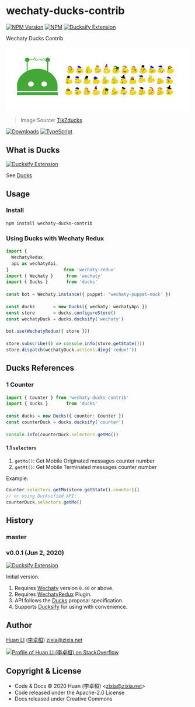 # wechaty-ducks-contrib

[![NPM Version](https://img.shields.io/npm/v/wechaty-ducks-contrib?color=brightgreen)](https://www.npmjs.com/package/wechaty-ducks-contrib)
[![NPM](https://github.com/wechaty/wechaty-ducks-contrib/workflows/NPM/badge.svg)](https://github.com/wechaty/wechaty-ducks-contrib/actions?query=workflow%3ANPM)
[![Ducksify Extension](https://img.shields.io/badge/Redux-Ducksify-yellowgreen)](https://github.com/huan/ducks#3-ducksify-extension-currying--api-interface)

Wechaty Ducks Contrib

[![Wechaty Ducks Redux](docs/images/ducks-contrib.png)](https://github.com/wechaty/wechaty-ducks-contrib)

> Image Source: [TikZducks](https://www.ctan.org/pkg/tikzducks)

[![Downloads](https://img.shields.io/npm/dm/wechaty-ducks-contrib.svg?style=flat-square)](https://www.npmjs.com/package/wechaty-ducks-contrib)
[![TypeScript](https://img.shields.io/badge/%3C%2F%3E-TypeScript-blue.svg)](https://www.typescriptlang.org/)

## What is Ducks

[![Ducksify Extension](https://img.shields.io/badge/Redux-Ducksify-yellowgreen)](https://github.com/huan/ducks#3-ducksify-extension-currying--api-interface)

See [Ducks](https://github.com/huan/ducks)

## Usage

### Install

```sh
npm install wechaty-ducks-contrib
```

### Using Ducks with Wechaty Redux

```ts
import {
  WechatyRedux,
  api as wechatyApi,
}                     from 'wechaty-redux'
import { Wechaty }     from 'wechaty'
import { Ducks }       from 'ducks'

const bot = Wechaty.instance({ puppet: 'wechaty-puppet-mock' })

const ducks       = new Ducks({ wechaty: wechatyApi })
const store       = ducks.configureStore()
const wechatyDuck = ducks.ducksify('wechaty')

bot.use(WechatyRedux({ store }))

store.subscribe(() => console.info(store.getState()))
store.dispatch(wechatyDuck.actions.ding('redux!'))
```

## Ducks References

### 1 Counter

```ts
import { Counter } from 'wechaty-ducks-contrib'
import { Ducks }       from 'ducks'

const ducks = new Ducks({ counter: Counter })
const counterDuck = ducks.ducksify('counter')

console.info(counterDuck.selectors.getMo())
```

#### 1.1 `selectors`

1. `getMo()`: Get Mobile Originated messages counter number
1. `getMt()`: Get Mobile Terminated messages counter number

Example:

```ts
Counter.selectors.getMo(store.getState().counter)()
// or using Ducksified API:
counterDuck.selectors.getMo()
```

## History

### master

### v0.0.1 (Jun 2, 2020)

[![Ducksify Extension](https://img.shields.io/badge/Redux-Ducksify-yellowgreen)](https://github.com/huan/ducks#3-ducksify-extension-currying--api-interface)

Initial version.

1. Requires [Wechaty](https://github.com/wechaty/wechaty) version `0.40` or above.
1. Requires [WechatyRedux](https://github.com/wechaty/wechaty-redux) Plugin.
1. API follows the [Ducks](https://github.com/huan/ducks#readme) proposal specification.
1. Supports [Ducksify](https://github.com/huan/ducks#3-ducksify-extension-currying--api-interface) for using with convenience.

## Author

[Huan LI](https://github.com/huan) ([李卓桓](http://linkedin.com/in/zixia)) zixia@zixia.net

[![Profile of Huan LI (李卓桓) on StackOverflow](https://stackexchange.com/users/flair/265499.png)](https://stackexchange.com/users/265499)

## Copyright & License

- Code & Docs © 2020 Huan (李卓桓) \<zixia@zixia.net\>
- Code released under the Apache-2.0 License
- Docs released under Creative Commons

